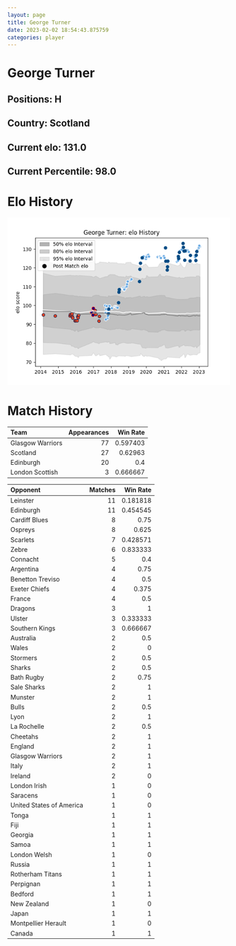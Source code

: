 ```yaml
---  
layout: page  
title: George Turner  
date: 2023-02-02 18:54:43.875759  
categories: player  
---
```

# George Turner

## Positions: H

## Country: Scotland

## Current elo: 131.0

## Current Percentile: 98.0

# Elo History


![elo history](history_GeorgeTurner.png)
# Match History


| Team             |   Appearances |   Win Rate |
|:-----------------|--------------:|-----------:|
| Glasgow Warriors |            77 |   0.597403 |
| Scotland         |            27 |   0.62963  |
| Edinburgh        |            20 |   0.4      |
| London Scottish  |             3 |   0.666667 |

| Opponent                 |   Matches |   Win Rate |
|:-------------------------|----------:|-----------:|
| Leinster                 |        11 |   0.181818 |
| Edinburgh                |        11 |   0.454545 |
| Cardiff Blues            |         8 |   0.75     |
| Ospreys                  |         8 |   0.625    |
| Scarlets                 |         7 |   0.428571 |
| Zebre                    |         6 |   0.833333 |
| Connacht                 |         5 |   0.4      |
| Argentina                |         4 |   0.75     |
| Benetton Treviso         |         4 |   0.5      |
| Exeter Chiefs            |         4 |   0.375    |
| France                   |         4 |   0.5      |
| Dragons                  |         3 |   1        |
| Ulster                   |         3 |   0.333333 |
| Southern Kings           |         3 |   0.666667 |
| Australia                |         2 |   0.5      |
| Wales                    |         2 |   0        |
| Stormers                 |         2 |   0.5      |
| Sharks                   |         2 |   0.5      |
| Bath Rugby               |         2 |   0.75     |
| Sale Sharks              |         2 |   1        |
| Munster                  |         2 |   1        |
| Bulls                    |         2 |   0.5      |
| Lyon                     |         2 |   1        |
| La Rochelle              |         2 |   0.5      |
| Cheetahs                 |         2 |   1        |
| England                  |         2 |   1        |
| Glasgow Warriors         |         2 |   1        |
| Italy                    |         2 |   1        |
| Ireland                  |         2 |   0        |
| London Irish             |         1 |   0        |
| Saracens                 |         1 |   0        |
| United States of America |         1 |   0        |
| Tonga                    |         1 |   1        |
| Fiji                     |         1 |   1        |
| Georgia                  |         1 |   1        |
| Samoa                    |         1 |   1        |
| London Welsh             |         1 |   0        |
| Russia                   |         1 |   1        |
| Rotherham Titans         |         1 |   1        |
| Perpignan                |         1 |   1        |
| Bedford                  |         1 |   1        |
| New Zealand              |         1 |   0        |
| Japan                    |         1 |   1        |
| Montpellier Herault      |         1 |   0        |
| Canada                   |         1 |   1        |